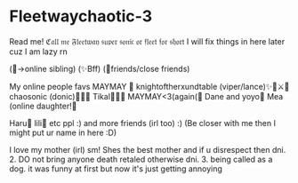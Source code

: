 # Fleetwaychaotic-3
Read me!
ℭ𝔞𝔩𝔩 𝔪𝔢 𝔉𝔩𝔢𝔢𝔱𝔴𝔞𝔶 𝔰𝔲𝔭𝔢𝔯 𝔰𝔬𝔫𝔦𝔠 𝔬𝔯 𝔣𝔩𝔢𝔢𝔱 𝔣𝔬𝔯 𝔰𝔥𝔬𝔯𝔱
 I will fix things in here later cuz I am lazy rn 
 
(🎀->online sibling)
(✨Bff)
(💛friends/close friends)

 My online people favs
 MAYMAY 🎀
  knightoftherxundtable (viper/lance)✨💛⚔️🦔
  chaosonic (donic)💙💛🦔
  Tikal💛🧡🌺
  MAYMAY<3(again(🎀
 Dane and yoyo🎀
 Mea (online daughter!🎀

  Haru💛
  lili💛
  etc ppl :)
  and more friends (irl too) :)
  (Be closer with me then I might put ur name in here :D) 

  I love my mother (irl) sm! Shes the best mother and if u disrespect then dni.
  2. DO not bring anyone death retaled otherwise dni.
  3. being called as a dog. it was funny at first but now it's just getting annoying
  
